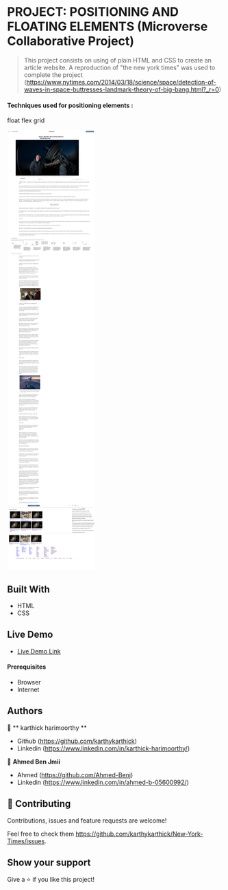 # PROJECT: POSITIONING AND FLOATING ELEMENTS (Microverse Collaborative Project)

> This project consists on using of plain HTML and CSS to create an article website.
> A reproduction of "the new york times" was used to complete the project (https://www.nytimes.com/2014/03/18/science/space/detection-of-waves-in-space-buttresses-landmark-theory-of-big-bang.html?_r=0)

#### Techniques used for positioning elements : 

float
flex
grid

![screenshot](./src/ny-times_webpage.png)

## Built With

- HTML
- CSS

## Live Demo
- [Live Demo Link](https://raw.githack.com/karthykarthick/New-York-Times/tree/development)

#### Prerequisites
- Browser
- Internet

## Authors

👤 ** karthick harimoorthy **

- Github (https://github.com/karthykarthick)
- Linkedin (https://www.linkedin.com/in/karthick-harimoorthy/)


👤 **Ahmed Ben Jmii**

* Ahmed (https://github.com/Ahmed-Benj)
* Linkedin (https://www.linkedin.com/in/ahmed-b-05600992/)

## 🤝 Contributing

Contributions, issues and feature requests are welcome!

Feel free to check them https://github.com/karthykarthick/New-York-Times/issues.

## Show your support

Give a ⭐️ if you like this project!
